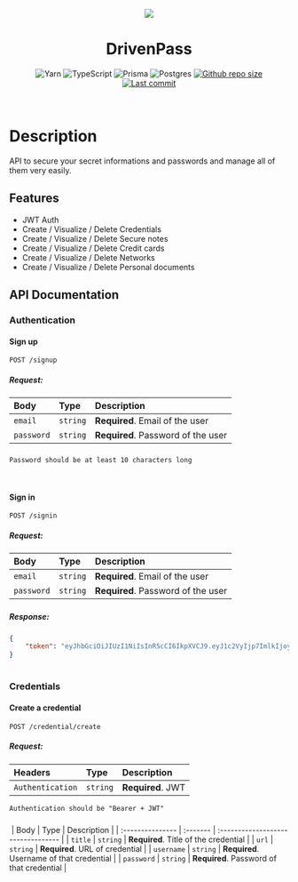 <p align="center">
  <img  src="https://cdn.iconscout.com/icon/free/png-256/shield-1897474-1608195.png">
</p>
<h1 align="center">
  DrivenPass
</h1>
<div align="center">

  ![Yarn](https://img.shields.io/badge/yarn-%232C8EBB.svg?style=for-the-badge&logo=yarn&logoColor=white)
  ![TypeScript](https://img.shields.io/badge/typescript-%23007ACC.svg?style=for-the-badge&logo=typescript&logoColor=white)
  ![Prisma](https://img.shields.io/badge/Prisma-3982CE?style=for-the-badge&logo=Prisma&logoColor=white)
  ![Postgres](https://img.shields.io/badge/postgres-%23316192.svg?style=for-the-badge&logo=postgresql&logoColor=white)
  <a href="https://github.com/andreseichi/drivenpass/commits">
    <img alt="Github repo size" src="https://img.shields.io/github/repo-size/andreseichi/drivenpass?style=for-the-badge">
  </a>
  <a href="https://github.com/andreseichi/drivenpass/commits">
    <img alt="Last commit" src="https://img.shields.io/github/last-commit/andreseichi/drivenpass?style=for-the-badge" />
  </a>
</div>
​
<br/>

# Description

API to secure your secret informations and passwords and manage all of them very easily.

## Features

-   JWT Auth
-   Create / Visualize / Delete Credentials
-   Create / Visualize / Delete Secure notes
-   Create / Visualize / Delete Credit cards
-   Create / Visualize / Delete Networks
-   Create / Visualize / Delete Personal documents
​
## API Documentation

### Authentication

#### Sign up

```http
POST /signup
```

##### Request:

| Body   | Type       | Description             |
| :----- | :--------- | :---------------------- |
| `email` | `string`   | **Required**. Email of the user |
| `password` | `string`   | **Required**. Password of the user |

###

`Password should be at least 10 characters long`

<br/>

#### Sign in

```http
POST /signin
```

##### Request:

| Body   | Type       | Description             |
| :----- | :--------- | :---------------------- |
| `email` | `string`   | **Required**. Email of the user |
| `password` | `string`   | **Required**. Password of the user |

###

##### Response:

```json
{
	"token": "eyJhbGciOiJIUzI1NiIsInR5cCI6IkpXVCJ9.eyJ1c2VyIjp7ImlkIjoyLCJlbWFpbCI6InRhc2hpcm8yQHRhcy5jb20ifSwiaWF0IjoxNjYzMDAyOTA4LCJleHAiOjE2NjMwODkzMDh9.0odDBiHxAdNiPOGRSR6p0l3vIdf5mC_ZGoOYy81EvHM"
}
```

#

### Credentials

#### Create a credential

```http
POST /credential/create
```

##### Request:

| Headers     | Type     | Description           |
| :---------- | :------- | :-------------------- |
| `Authentication` | `string` | **Required**. JWT |

`Authentication should be "Bearer + JWT"`

#####
​
| Body             | Type     | Description                        |
| :--------------- | :------- | :--------------------------------- |
| `title`       | `string` | **Required**. Title of the credential  |
| `url`         | `string` | **Required**. URL of credential          |
| `username` | `string` | **Required**. Username of that credential |
| `password`       | `string` | **Required**. Password of that credential   |
​
#
​